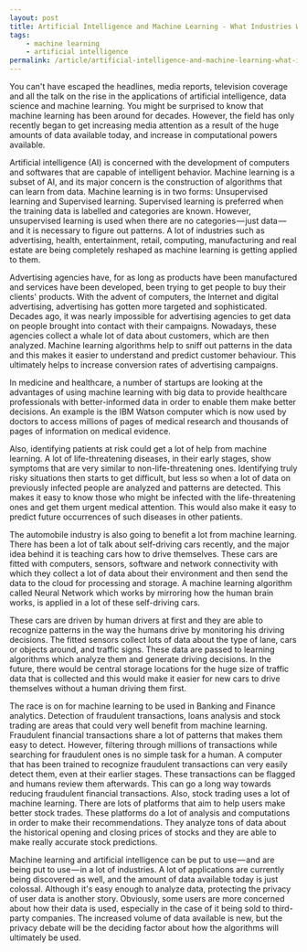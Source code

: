 ```yaml
---
layout: post
title: Artificial Intelligence and Machine Learning - What Industries Will Benefit the Most?
tags:
    - machine learning
    - artificial intelligence
permalink: /article/artificial-intelligence-and-machine-learning-what-industries-will-benefit-most
---
```


You can't have escaped the headlines, media reports, television coverage and all the talk on the rise in the applications of artificial intelligence, data science and machine learning. You might be surprised to know that machine learning has been around for decades. However, the field has only recently began to get increasing media attention as a result of the huge amounts of data available today, and increase in computational powers available.

Artificial intelligence (AI) is concerned with the development of computers and softwares that are capable of intelligent behavior. Machine learning is a subset of AI, and its major concern is the construction of algorithms that can learn from data. Machine learning is in two forms: Unsupervised learning and Supervised learning. Supervised learning is preferred when the training data is labelled and categories are known. However, unsupervised learning is used when there are no categories — just data — and it is necessary to figure out patterns. A lot of industries such as advertising, health, entertainment, retail, computing, manufacturing and real estate are being completely reshaped as machine learning is getting applied to them.

Advertising agencies have, for as long as products have been manufactured and services have been developed, been trying to get people to buy their clients' products. With the advent of computers, the Internet and digital advertising, advertising has gotten more targeted and sophisticated. Decades ago, it was nearly impossible for advertising agencies to get data on people brought into contact with their campaigns. Nowadays, these agencies collect a whale lot of data about customers, which are then analyzed. Machine learning algorithms help to sniff out patterns in the data and this makes it easier to understand and predict customer behaviour. This ultimately helps to increase conversion rates of advertising campaigns.

In medicine and healthcare, a number of startups are looking at the advantages of using machine learning with big data to provide healthcare professionals with better-informed data in order to enable them make better decisions. An example is the IBM Watson computer which is now used by doctors to access millions of pages of medical research and thousands of pages of information on medical evidence.

Also, identifying patients at risk could get a lot of help from machine learning. A lot of life-threatening diseases, in their early stages, show symptoms that are very similar to non-life-threatening ones. Identifying truly risky situations then starts to get difficult, but less so when a lot of data on previously infected people are analyzed and patterns are detected. This makes it easy to know those who might be infected with the life-threatening ones and get them urgent medical attention. This would also make it easy to predict future occurrences of such diseases in other patients.

The automobile industry is also going to benefit a lot from machine learning. There has been a lot of talk about self-driving cars recently, and the major idea behind it is teaching cars how to drive themselves. These cars are fitted with computers, sensors, software and network connectivity with which they collect a lot of data about their environment and then send the data to the cloud for processing and storage. A machine learning algorithm called Neural Network which works by mirroring how the human brain works, is applied in a lot of these self-driving cars.

These cars are driven by human drivers at first and they are able to recognize patterns in the way the humans drive by monitoring his driving decisions. The fitted sensors collect lots of data about the type of lane, cars or objects around, and traffic signs. These data are passed to learning algorithms which analyze them and generate driving decisions. In the future, there would be central storage locations for the huge size of traffic data that is collected and this would make it easier for new cars to drive themselves without a human driving them first.

The race is on for machine learning to be used in Banking and Finance analytics. Detection of fraudulent transactions, loans analysis and stock trading are areas that could very well benefit from machine learning. Fraudulent financial transactions share a lot of patterns that makes them easy to detect. However, filtering through millions of transactions while searching for fraudulent ones is no simple task for a human. A computer that has been trained to recognize fraudulent transactions can very easily detect them, even at their earlier stages. These transactions can be flagged and humans review them afterwards. This can go a long way towards reducing fraudulent financial transactions. Also, stock trading uses a lot of machine learning. There are lots of platforms that aim to help users make better stock trades. These platforms do a lot of analysis and computations in order to make their recommendations. They analyze tons of data about the historical opening and closing prices of stocks and they are able to make really accurate stock predictions.

Machine learning and artificial intelligence can be put to use — and are being put to use — in a lot of industries. A lot of applications are currently being discovered as well, and the amount of data available today is just colossal. Although it's easy enough to analyze data, protecting the privacy of user data is another story. Obviously, some users are more concerned about how their data is used, especially in the case of it being sold to third-party companies. The increased volume of data available is new, but the privacy debate will be the deciding factor about how the algorithms will ultimately be used.
